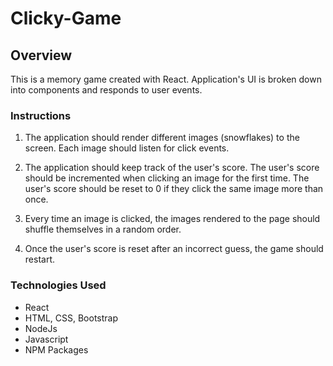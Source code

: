 # Clicky-Game

## Overview

This is a memory game created with React.  Application's UI is broken down into components and responds to user events.

### Instructions

1. The application should render different images (snowflakes) to the screen. Each image should listen for click events.

2. The application should keep track of the user's score. The user's score should be incremented when clicking an image for the first time. The user's score should be reset to 0 if they click the same image more than once.

3. Every time an image is clicked, the images rendered to the page should shuffle themselves in a random order.

4. Once the user's score is reset after an incorrect guess, the game should restart.

### Technologies Used  

* React
* HTML, CSS, Bootstrap
* NodeJs
* Javascript
* NPM Packages

